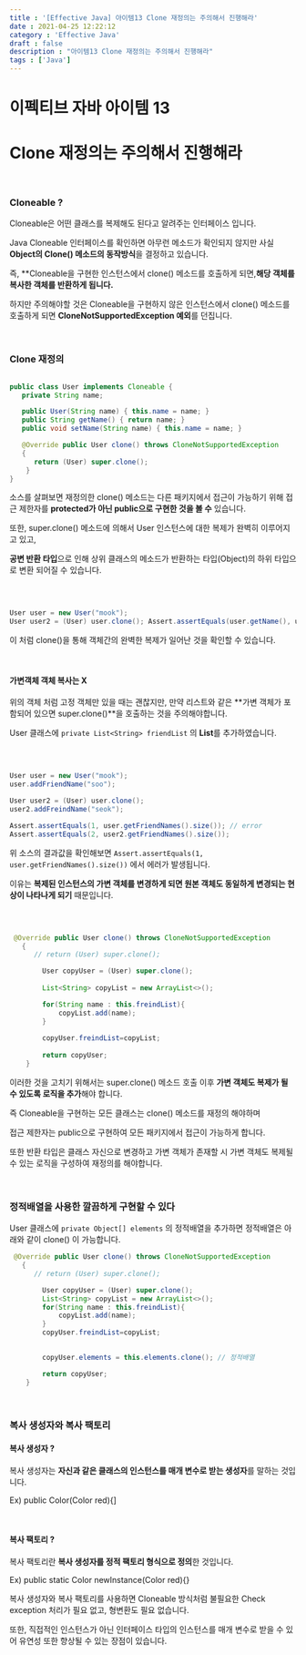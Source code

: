 ```yaml
---
title : '[Effective Java] 아이템13 Clone 재정의는 주의해서 진행해라'
date : 2021-04-25 12:22:12
category : 'Effective Java'
draft : false
description : "아이템13 Clone 재정의는 주의해서 진행해라"
tags : ['Java']
---
```


# 이펙티브 자바 아이템 13

# Clone 재정의는 주의해서 진행해라


<br/>

### Cloneable ?

Cloneable은 어떤 클래스를 복제해도 된다고 알려주는 인터페이스 입니다.

Java Cloneable 인터페이스를 확인하면 아무런 메소드가 확인되지 않지만 사실 **Object의 Clone() 메소드의 동작방식**을 결정하고 있습니다.

즉, **Cloneable을 구현한 인스턴스에서 clone() 메소드를 호출하게 되면,**해당 객체를 복사한 객체를 반환하게 됩니다.**

하지만 주의해야할 것은 Cloneable을 구현하지 않은 인스턴스에서 clone() 메소드를 호출하게 되면 **CloneNotSupportedException 예외**를 던집니다.


<br/>

### Clone 재정의 


```java

public class User implements Cloneable { 
   private String name; 

   public User(String name) { this.name = name; } 
   public String getName() { return name; } 
   public void setName(String name) { this.name = name; } 

   @Override public User clone() throws CloneNotSupportedException 
   { 
      return (User) super.clone(); 
    } 
}

```

소스를 살펴보면 재정의한 clone() 메소드는 다른 패키지에서 접근이 가능하기 위해 접근 제한자를 **protected가 아닌 public으로 구현한 것을 볼 수** 있습니다.

또한, super.clone() 메소드에 의해서 User 인스턴스에 대한 복제가 완벽히 이루어지고 있고, 

**공변 반환 타입**으로 인해 상위 클래스의 메소드가 반환하는 타입(Object)의 하위 타입으로 변환 되어질 수 있습니다.


<br/>

```java

User user = new User("mook"); 
User user2 = (User) user.clone(); Assert.assertEquals(user.getName(), user2.getName());

```

이 처럼 clone()을 통해 객체간의 완벽한 복제가 일어난 것을 확인할 수 있습니다.

<br/>

#### 가변객체 객체 복사는 X

위의 객체 처럼 고정 객체만 있을 때는 괜찮지만, 만약 리스트와 같은 **가변 객체가 포함되어 있으면 super.clone()**을 호출하는 것을 주의해야합니다.

User 클래스에 `private List<String> friendList` 의 **List**를 추가하였습니다.

<br/>

```java

User user = new User("mook"); 
user.addFriendName("soo");

User user2 = (User) user.clone(); 
user2.addFreindName("seok");

Assert.assertEquals(1, user.getFriendNames().size()); // error
Assert.assertEquals(2, user2.getFriendNames().size());

```

위 소스의 결과값을 확인해보면 `Assert.assertEquals(1, user.getFriendNames().size())` 에서 에러가 발생됩니다.

이유는 **복제된 인스턴스의 가변 객체를 변경하게 되면 원본 객체도 동일하게 변경되는 현상이 나타나게 되기** 때문입니다.

<br/>

```java

 @Override public User clone() throws CloneNotSupportedException 
   { 
      // return (User) super.clone(); 

		User copyUser = (User) super.clone();
		
		List<String> copyList = new ArrayList<>();

		for(String name : this.freindList){
			copyList.add(name);
		}
		
		copyUser.freindList=copyList;
		
		return copyUser;
    } 

```

이러한 것을 고치기 위해서는 super.clone() 메소드 호출 이후 **가변 객체도 복제가 될 수 있도록 로직을 추가**해야 합니다.


즉 Cloneable을 구현하는 모든 클래스는 clone() 메소드를 재정의 해야하며

접근 제한자는 public으로 구현하여 모든 패키지에서 접근이 가능하게 합니다.

또한 반환 타입은 클래스 자신으로 변경하고 가변 객체가 존재할 시 가변 객체도 복제될 수 있는 로직을 구성하여 재정의를 해야합니다.


<br/>

### 정적배열을 사용한 깔끔하게 구현할 수 있다

User 클래스에 `private Object[] elements` 의 정적배열을 추가하면 정적배열은 아래와 같이 clone() 이 가능합니다.

```java
 @Override public User clone() throws CloneNotSupportedException 
   { 
      // return (User) super.clone(); 

		User copyUser = (User) super.clone();
		List<String> copyList = new ArrayList<>();
		for(String name : this.freindList){
			copyList.add(name);
		}
		copyUser.freindList=copyList;
		

		copyUser.elements = this.elements.clone(); // 정적배열

		return copyUser;
    } 

```

<br/>

### 복사 생성자와 복사 팩토리

#### 복사 생성자 ?

복사 생성자는 **자신과 같은 클래스의 인스턴스를 매개 변수로 받는 생성자**를 말하는 것입니다.

Ex) public Color(Color red){]

<br/>

#### 복사 팩토리 ?

복사 팩토리란 **복사 생성자를 정적 팩토리 형식으로 정의**한 것입니다.

Ex) public static Color newInstance(Color red){}


복사 생성자와 복사 팩토리를 사용하면 Cloneable 방식처럼 불필요한 Check exception 처리가 필요 없고, 형변환도 필요 없습니다. 

또한, 직접적인 인스턴스가 아닌 인터페이스 타입의 인스턴스를 매개 변수로 받을 수 있어 유연성 또한 향상될 수 있는 장점이 있습니다.

